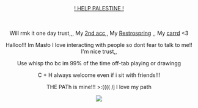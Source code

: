 
<div align="center">

ㅤㅤㅤㅤ<p>  [! HELP PALESTINE !](https://arab.org/click-to-help/palestine/) <p/>
</div>


<div align="center">

ㅤㅤㅤㅤ<p> Will rmk it one day trust,,, My [2nd acc](https://github.com/MasloWybuchowe),, My [Restrospring](https://retrospring.net/@rudeszczury) ,, My [ carrd](https://rudeszczury.carrd.co) <3 <p/>
<p> Halloo!!! Im Masło I love interacting with people so dont fear to talk to me!! I'm nice trust,, </p>
<p>Use whisp tho bc im 99% of the time off-tab playing or drawingg</p>
<p>C + H always welcome even if i sit with friends!!!</p>
<p>THE PATh is mine!!! >:(((( /j I love my path</p>

<img src="https://media.discordapp.net/attachments/872217789589504031/1255597915892748478/image.png?ex=667db62f&is=667c64af&hm=22bb9aa379695fa19d4eaf3fa8233ef752d227eaafbb0a1cca9f97fd4a4cec9f&=&format=webp&quality=lossless&width=761&height=546">

</div>

